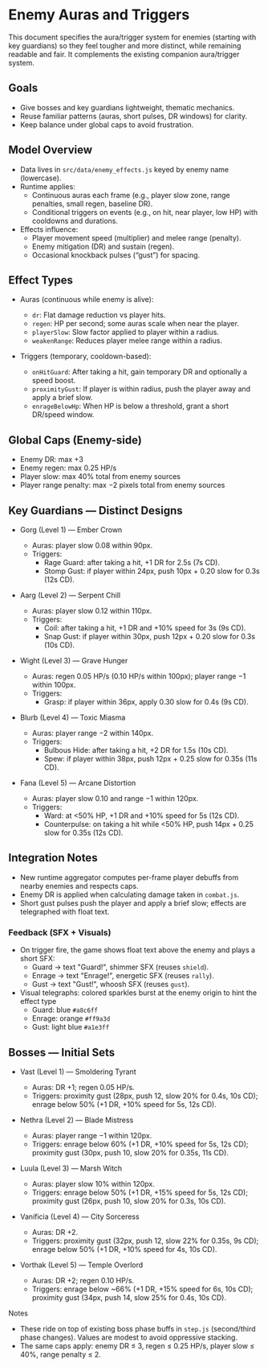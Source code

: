 # Enemy Auras and Triggers

This document specifies the aura/trigger system for enemies (starting with key guardians) so they feel tougher and more distinct, while remaining readable and fair. It complements the existing companion aura/trigger system.

## Goals
- Give bosses and key guardians lightweight, thematic mechanics.
- Reuse familiar patterns (auras, short pulses, DR windows) for clarity.
- Keep balance under global caps to avoid frustration.

## Model Overview

- Data lives in `src/data/enemy_effects.js` keyed by enemy name (lowercase).
- Runtime applies:
  - Continuous auras each frame (e.g., player slow zone, range penalties, small regen, baseline DR).
  - Conditional triggers on events (e.g., on hit, near player, low HP) with cooldowns and durations.
- Effects influence:
  - Player movement speed (multiplier) and melee range (penalty).
  - Enemy mitigation (DR) and sustain (regen).
  - Occasional knockback pulses (“gust”) for spacing.

## Effect Types

- Auras (continuous while enemy is alive):
  - `dr`: Flat damage reduction vs player hits.
  - `regen`: HP per second; some auras scale when near the player.
  - `playerSlow`: Slow factor applied to player within a radius.
  - `weakenRange`: Reduces player melee range within a radius.

- Triggers (temporary, cooldown-based):
  - `onHitGuard`: After taking a hit, gain temporary DR and optionally a speed boost.
  - `proximityGust`: If player is within radius, push the player away and apply a brief slow.
  - `enrageBelowHp`: When HP is below a threshold, grant a short DR/speed window.

## Global Caps (Enemy-side)

- Enemy DR: max +3
- Enemy regen: max 0.25 HP/s
- Player slow: max 40% total from enemy sources
- Player range penalty: max −2 pixels total from enemy sources

## Key Guardians — Distinct Designs

- Gorg (Level 1) — Ember Crown
  - Auras: player slow 0.08 within 90px.
  - Triggers:
    - Rage Guard: after taking a hit, +1 DR for 2.5s (7s CD).
    - Stomp Gust: if player within 24px, push 10px + 0.20 slow for 0.3s (12s CD).

- Aarg (Level 2) — Serpent Chill
  - Auras: player slow 0.12 within 110px.
  - Triggers:
    - Coil: after taking a hit, +1 DR and +10% speed for 3s (9s CD).
    - Snap Gust: if player within 30px, push 12px + 0.20 slow for 0.3s (10s CD).

- Wight (Level 3) — Grave Hunger
  - Auras: regen 0.05 HP/s (0.10 HP/s within 100px); player range −1 within 100px.
  - Triggers:
    - Grasp: if player within 36px, apply 0.30 slow for 0.4s (9s CD).

- Blurb (Level 4) — Toxic Miasma
  - Auras: player range −2 within 140px.
  - Triggers:
    - Bulbous Hide: after taking a hit, +2 DR for 1.5s (10s CD).
    - Spew: if player within 38px, push 12px + 0.25 slow for 0.35s (11s CD).

- Fana (Level 5) — Arcane Distortion
  - Auras: player slow 0.10 and range −1 within 120px.
  - Triggers:
    - Ward: at <50% HP, +1 DR and +10% speed for 5s (12s CD).
    - Counterpulse: on taking a hit while <50% HP, push 14px + 0.25 slow for 0.35s (12s CD).

## Integration Notes

- New runtime aggregator computes per-frame player debuffs from nearby enemies and respects caps.
- Enemy DR is applied when calculating damage taken in `combat.js`.
- Short gust pulses push the player and apply a brief slow; effects are telegraphed with float text.

### Feedback (SFX + Visuals)
- On trigger fire, the game shows float text above the enemy and plays a short SFX:
  - Guard → text "Guard!", shimmer SFX (reuses `shield`).
  - Enrage → text "Enrage!", energetic SFX (reuses `rally`).
  - Gust → text "Gust!", whoosh SFX (reuses `gust`).
- Visual telegraphs: colored sparkles burst at the enemy origin to hint the effect type
  - Guard: blue `#a8c6ff`
  - Enrage: orange `#ff9a3d`
  - Gust: light blue `#a1e3ff`

## Bosses — Initial Sets

- Vast (Level 1) — Smoldering Tyrant
  - Auras: DR +1; regen 0.05 HP/s.
  - Triggers: proximity gust (28px, push 12, slow 20% for 0.4s, 10s CD); enrage below 50% (+1 DR, +10% speed for 5s, 12s CD).

- Nethra (Level 2) — Blade Mistress
  - Auras: player range −1 within 120px.
  - Triggers: enrage below 60% (+1 DR, +10% speed for 5s, 12s CD); proximity gust (30px, push 10, slow 20% for 0.35s, 11s CD).

- Luula (Level 3) — Marsh Witch
  - Auras: player slow 10% within 120px.
  - Triggers: enrage below 50% (+1 DR, +15% speed for 5s, 12s CD); proximity gust (26px, push 10, slow 20% for 0.3s, 10s CD).

- Vanificia (Level 4) — City Sorceress
  - Auras: DR +2.
  - Triggers: proximity gust (32px, push 12, slow 22% for 0.35s, 9s CD); enrage below 50% (+1 DR, +10% speed for 4s, 10s CD).

- Vorthak (Level 5) — Temple Overlord
  - Auras: DR +2; regen 0.10 HP/s.
  - Triggers: enrage below ~66% (+1 DR, +15% speed for 6s, 10s CD); proximity gust (34px, push 14, slow 25% for 0.4s, 10s CD).

Notes
- These ride on top of existing boss phase buffs in `step.js` (second/third phase changes). Values are modest to avoid oppressive stacking.
- The same caps apply: enemy DR ≤ 3, regen ≤ 0.25 HP/s, player slow ≤ 40%, range penalty ≤ 2.
